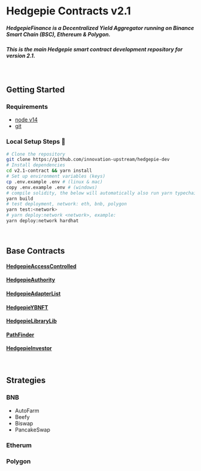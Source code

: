 # Hedgepie Contracts v2.1

##### HedgepieFinance is a Decentralized Yield Aggregator running on Binance Smart Chain (BSC), Ethereum & Polygon.

##### This is the main Hedgepie smart contract development repository for version 2.1.

<br/>

## Getting Started

### Requirements

-   [node v14](https://nodejs.org/download/release/latest-v14.x/)
-   [git](https://git-scm.com/downloads)
    <br/>

### Local Setup Steps 🔧

```sh
# Clone the repository
git clone https://github.com/innovation-upstream/hedgepie-dev
# Install dependencies
cd v2.1-contract && yarn install
# Set up environment variables (keys)
cp .env.example .env # (linux & mac)
copy .env.example .env # (windows)
# compile solidity, the below will automatically also run yarn typechain
yarn build
# test deployment, network: eth, bnb, polygon
yarn test:<network>
# yarn deploy:network <network>, example:
yarn deploy:network hardhat
```

<br/>

## Base Contracts

#### [HedgepieAccessControlled](https://github.com/innovation-upstream/hedgepie-dev/blob/v2.1/v2.1-contract/contracts/base/HedgepieAccessControlled.sol)

#### [HedgepieAuthority](https://github.com/innovation-upstream/hedgepie-dev/blob/v2.1/v2.1-contract/contracts/base/HedgepieAuthority.sol)

#### [HedgepieAdapterList](https://github.com/innovation-upstream/hedgepie-dev/blob/v2.1/v2.1-contract/contracts/base/HedgepieAdapterList.sol)

#### [HedgepieYBNFT](https://github.com/innovation-upstream/hedgepie-dev/blob/v2.1/v2.1-contract/contracts/base/HedgepieYBNFT.sol)

#### [HedgepieLibraryLib](https://github.com/innovation-upstream/hedgepie-dev/blob/v2.1/v2.1-contract/contracts/libraries/HedgepieLibraryBsc.sol)

#### [PathFinder](https://github.com/innovation-upstream/hedgepie-dev/blob/v2.1/v2.1-contract/contracts/base/PathFinder.sol)

#### [HedgepieInvestor](https://github.com/innovation-upstream/hedgepie-dev/blob/v2.1/v2.1-contract/contracts/base/HedgepieInvestor.sol)

<br/>

## Strategies

### BNB

-   AutoFarm
-   Beefy
-   Biswap
-   PancakeSwap

### Etherum

### Polygon
